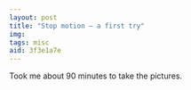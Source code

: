```yaml
---
layout: post
title: "Stop motion — a first try"
img: 
tags: misc
aid: 3f3e1a7e
---
```


Took me about 90 minutes to take the pictures.

<!-- yt:87WgoUNw_rI -->